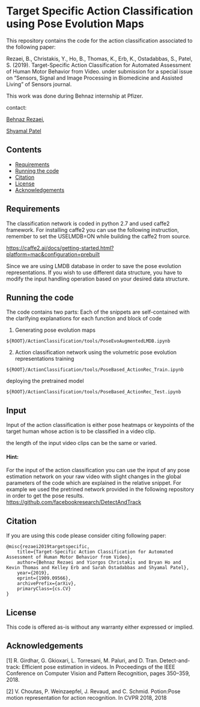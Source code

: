 # Target Specific Action Classification using Pose Evolution Maps

This repository contains the code for the action classification associated to the following paper:

Rezaei, B., Christakis, Y., Ho, B., Thomas, K., Erb, K., Ostadabbas, S., Patel, S. (2019). Target-Specific Action Classification for Automated Assessment of Human Motor Behavior from Video. under submission for a special issue on “Sensors, Signal and Image Processing in Biomedicine and Assisted Living” of Sensors journal.

This work was done during Behnaz internship at Pfizer.

contact:

[Behnaz Rezaei](brezaei@ece.neu.edu),

[Shyamal Patel](Shyamal.Patel@pfizer.com)

## Contents   
*  [Requirements](#requirements)
*  [Running the code](#running-the-code)
*  [Citation](#citation)
*  [License](#license)
*  [Acknowledgements](#acknowledgements)

## Requirements
The classification network is coded in python 2.7 and used caffe2 framework.
For installing caffe2 you can use the following instruction, remember to set the USELMDB=ON while building the caffe2 from source.

https://caffe2.ai/docs/getting-started.html?platform=mac&configuration=prebuilt

Since we are using LMDB database in order to save the pose evolution representations. If you wish to use different data structure, you have to modify the input handling operation based on your desired data structure.

## Running the code
The code contains two parts:
Each of the snippets are self-contained with the clarifying explanations for each function and block of code
1. Generating pose evolution maps
```
${ROOT}/ActionClassification/tools/PoseEvoAugmentedLMDB.ipynb
```
2. Action classification network using the volumetric pose evolution representations
training
```
${ROOT}/ActionClassification/tools/PoseBased_ActionRec_Train.ipynb
```

deploying the pretrained model
```
${ROOT}/ActionClassification/tools/PoseBased_ActionRec_Test.ipynb
```

## Input
Input of the action classification is either pose heatmaps or keypoints of the target human whose action is to be classified in a video clip.


the length of the input video clips can be the same or varied.
#### Hint:
For the input of the action classification you can use the input of any pose estimation network on your raw video with slight changes in the global parameters of the code which are explained in the relative snippet. For example we used the pretrined network provided in the following repository in order to get the pose results.
https://github.com/facebookresearch/DetectAndTrack

## Citation
If you are using this code please consider citing following paper:
```
@misc{rezaei2019targetspecific,
    title={Target-Specific Action Classification for Automated Assessment of Human Motor Behavior from Video},
    author={Behnaz Rezaei and Yiorgos Christakis and Bryan Ho and Kevin Thomas and Kelley Erb and Sarah Ostadabbas and Shyamal Patel},
    year={2019},
    eprint={1909.09566},
    archivePrefix={arXiv},
    primaryClass={cs.CV}
}
```

## License
This code is offered as-is without any warranty either expressed or implied.
## Acknowledgements
[1] R. Girdhar, G. Gkioxari, L. Torresani, M. Paluri, and D. Tran. Detect-and-track: Efficient pose estimation in videos. In Proceedings of the IEEE Conference on Computer Vision and Pattern Recognition, pages 350–359, 2018.


[2] V. Choutas, P. Weinzaepfel, J. Revaud, and C. Schmid. Potion:Pose motion representation for action recognition. In CVPR
2018, 2018
